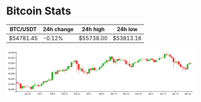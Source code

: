 # Bitcoin Stats

BTC/USDT|24h change|24h high|24h low|
|---|---|---|---|
|$54781.45|-0.12%|$55738.00|$53813.16|

<img src="./chart.svg">
